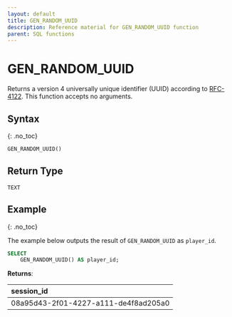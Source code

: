 ```yaml
---
layout: default
title: GEN_RANDOM_UUID
description: Reference material for GEN_RANDOM_UUID function
parent: SQL functions
---
```


# GEN\_RANDOM\_UUID

Returns a version 4 universally unique identifier (UUID) according to [RFC-4122](https://tools.ietf.org/html/rfc4122#section-4.4). This function accepts no arguments.

## Syntax
{: .no_toc}

```sql
GEN_RANDOM_UUID()
```
## Return Type
`TEXT`

## Example
{: .no_toc}

The example below outputs the result of `GEN_RANDOM_UUID` as `player_id`.

```sql
SELECT
	GEN_RANDOM_UUID() AS player_id;
```

**Returns**:

|              session_id              |
|:-------------------------------------|
| 08a95d43-2f01-4227-a111-de4f8ad205a0 |

